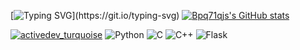 [![Typing SVG](https://readme-typing-svg.demolab.com?font=Fira+Code&duration=2500&pause=1000&color=F7568D&width=435&lines=This+is+Bpq71qjs'+portfolio.)](https://git.io/typing-svg)
[![Bpq71qjs's GitHub stats](https://github-readme-stats.vercel.app/api?username=bpq71qjs)](https://github.com/anuraghazra/github-readme-stats)


[![activedev_turquoise](https://cdn3.emoji.gg/emojis/1021-activedev-turquoise.png)](https://emoji.gg/emoji/1021-activedev-turquoise)
![Python](https://img.shields.io/badge/Python-3776AB?style=for-the-badge&logo=python&logoColor=white)
![C](https://img.shields.io/badge/C-00599C?style=for-the-badge&logo=c&logoColor=white)
![C++](https://img.shields.io/badge/C%2B%2B-00599C?style=for-the-badge&logo=c%2B%2B&logoColor=white)
![Flask](https://img.shields.io/badge/Flask-000000?style=for-the-badge&logo=flask&logoColor=white)
